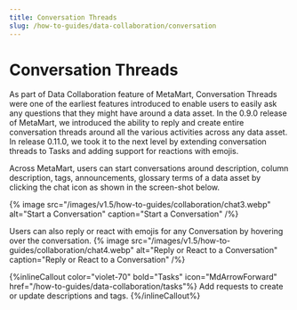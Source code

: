 ```yaml
---
title: Conversation Threads
slug: /how-to-guides/data-collaboration/conversation
---
```


# Conversation Threads

As part of Data Collaboration feature of MetaMart, Conversation Threads were one of the earliest features introduced to enable users to easily ask any questions that they might have around a data asset. In the 0.9.0 release of MetaMart, we introduced the ability to reply and create entire conversation 
threads around all the various activities across any data asset. In release 0.11.0, we took it to the next level by extending conversation threads to Tasks and adding support for reactions with emojis.

Across MetaMart, users can start conversations around description, column description, tags, announcements, glossary terms of a data asset by clicking the chat icon as shown in the screen-shot below.

{% image
src="/images/v1.5/how-to-guides/collaboration/chat3.webp"
alt="Start a Conversation"
caption="Start a Conversation"
/%}

Users can also reply or react with emojis for any Conversation by hovering over the conversation.
{% image
src="/images/v1.5/how-to-guides/collaboration/chat4.webp"
alt="Reply or React to a Conversation"
caption="Reply or React to a Conversation"
/%}

{%inlineCallout
  color="violet-70"
  bold="Tasks"
  icon="MdArrowForward"
  href="/how-to-guides/data-collaboration/tasks"%}
  Add requests to create or update descriptions and tags.
{%/inlineCallout%}